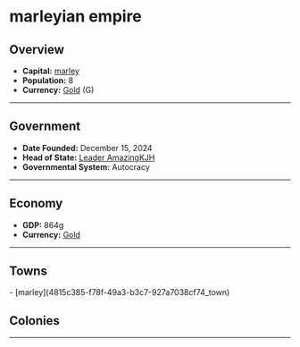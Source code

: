 <!--UNDEDITED FILE, remove this entire line if this file has been edited!-->
# <!--NAME-->marleyian empire<!--NAME-->

## Overview

- **Capital:** <!--CAPITAL_LINK-->[marley](4815c385-f78f-49a3-b3c7-927a7038cf74_town)<!--CAPITAL_LINK-->
- **Population:** <!--POPULATION-->8<!--POPULATION-->
- **Currency:** <!--CURRENCY_LINK-->[Gold](Gold_currency)<!--CURRENCY_LINK--> (<!--CURRENCY_ABV-->G<!--CURRENCY_ABV-->)

---

## Government

- **Date Founded:** <!--FOUNDED-->December 15, 2024<!--FOUNDED-->
- **Head of State:** <!--LEADER_TITLE_LINK-->[Leader AmazingKJH](AmazingKJH_user)<!--LEADER_TITLE_LINK-->
- **Governmental System:** <!--GOVERNMENT-->Autocracy<!--GOVERNMENT-->

---

## Economy

- **GDP:** <!--GDP-->864g<!--GDP-->
- **Currency:** <!--CURRENCY_LINK-->[Gold](Gold_currency)<!--CURRENCY_LINK-->

---

## Towns

<!--TOWNS-->- [marley](4815c385-f78f-49a3-b3c7-927a7038cf74_town)<!--TOWNS-->

## Colonies

<!--COLONIES--><!--COLONIES-->

---